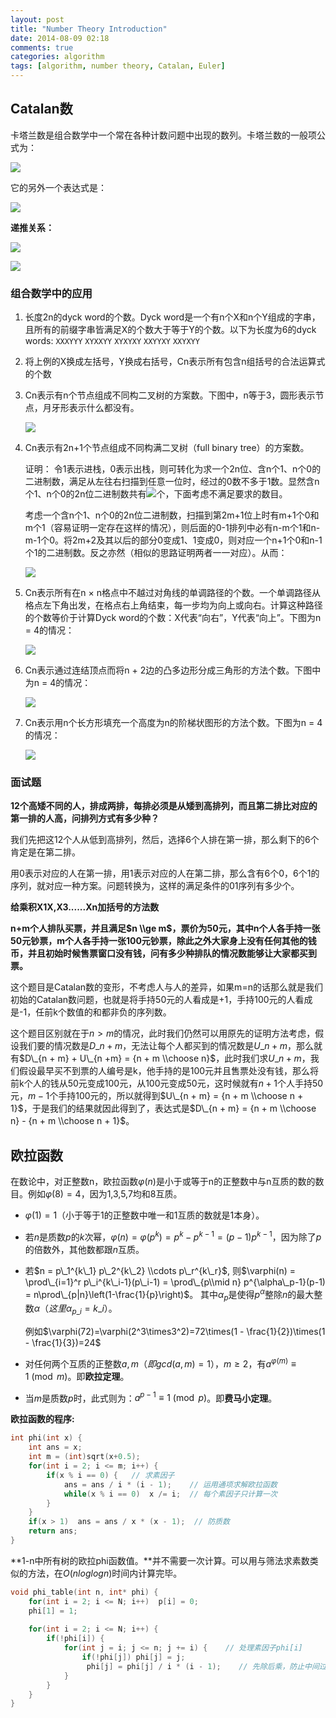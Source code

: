 ```yaml
---
layout: post
title: "Number Theory Introduction"
date: 2014-08-09 02:18
comments: true
categories: algorithm
tags: [algorithm, number theory, Catalan, Euler]
---
```


## Catalan数 ##

卡塔兰数是组合数学中一个常在各种计数问题中出现的数列。卡塔兰数的一般项公式为：

![](http://upload.wikimedia.org/math/d/1/1/d118d8cea7b639dfd5244fcba65910cf.png)

它的另外一个表达式是：

![](http://upload.wikimedia.org/math/f/7/9/f7943e307a891716ca1266a5f5957cdd.png)

**递推关系：**

![](http://upload.wikimedia.org/math/6/2/1/6217b3c99a3243afcd5d8dbd58186822.png)

![](http://upload.wikimedia.org/math/8/a/4/8a49332e4a46b3a2c7accec81160f5e3.png)

<!--more-->

### 组合数学中的应用 ###

1. 长度2n的dyck word的个数。Dyck word是一个有n个X和n个Y组成的字串，且所有的前缀字串皆满足X的个数大于等于Y的个数。以下为长度为6的dyck words: `XXXYYY` `XYXXYY` `XYXYXY` `XXYYXY` `XXYXYY`
2. 将上例的X换成左括号，Y换成右括号，Cn表示所有包含n组括号的合法运算式的个数
3. Cn表示有n个节点组成不同构二叉树的方案数。下图中，n等于3，圆形表示节点，月牙形表示什么都没有。

	![](http://upload.wikimedia.org/wikipedia/commons/0/01/Catalan_number_binary_tree_example.png)

4. Cn表示有2n+1个节点组成不同构满二叉树（full binary tree）的方案数。

	证明：
	令1表示进栈，0表示出栈，则可转化为求一个2n位、含n个1、n个0的二进制数，满足从左往右扫描到任意一位时，经过的0数不多于1数。显然含n个1、n个0的2n位二进制数共有![](http://upload.wikimedia.org/math/c/9/2/c92da943df73dc077dbee5514376346a.png)个，下面考虑不满足要求的数目。

	考虑一个含n个1、n个0的2n位二进制数，扫描到第2m+1位上时有m+1个0和m个1（容易证明一定存在这样的情况），则后面的0-1排列中必有n-m个1和n-m-1个0。将2m+2及其以后的部分0变成1、1变成0，则对应一个n+1个0和n-1个1的二进制数。反之亦然（相似的思路证明两者一一对应）。从而：
    
	![](http://upload.wikimedia.org/math/4/8/2/4828faf1c29e4b699529f2275cc63453.png)

5. Cn表示所有在n × n格点中不越过对角线的单调路径的个数。一个单调路径从格点左下角出发，在格点右上角结束，每一步均为向上或向右。计算这种路径的个数等价于计算Dyck word的个数：X代表“向右”，Y代表“向上”。下图为n = 4的情况：

	![](http://upload.wikimedia.org/wikipedia/commons/thumb/f/f4/Catalan_number_4x4_grid_example.svg/450px-Catalan_number_4x4_grid_example.svg.png)

6. Cn表示通过连结顶点而将n + 2边的凸多边形分成三角形的方法个数。下图中为n = 4的情况：

	![](http://upload.wikimedia.org/wikipedia/commons/thumb/a/a8/Catalan-Hexagons-example.svg/400px-Catalan-Hexagons-example.svg.png)

7. Cn表示用n个长方形填充一个高度为n的阶梯状图形的方法个数。下图为n = 4的情况：

	![](http://upload.wikimedia.org/wikipedia/commons/thumb/6/63/Catalan_stairsteps_4.svg/400px-Catalan_stairsteps_4.svg.png)

### 面试题 ###

**12个高矮不同的人，排成两排，每排必须是从矮到高排列，而且第二排比对应的第一排的人高，问排列方式有多少种？**

我们先把这12个人从低到高排列，然后，选择6个人排在第一排，那么剩下的6个肯定是在第二排。

用0表示对应的人在第一排，用1表示对应的人在第二排，那么含有6个0，6个1的序列，就对应一种方案。问题转换为，这样的满足条件的01序列有多少个。

**给乘积X1X,X3......Xn加括号的方法数**

**n+m个人排队买票，并且满足$n \\ge m$，票价为50元，其中n个人各手持一张50元钞票，m个人各手持一张100元钞票，除此之外大家身上没有任何其他的钱币，并且初始时候售票窗口没有钱，问有多少种排队的情况数能够让大家都买到票。**

这个题目是Catalan数的变形，不考虑人与人的差异，如果m=n的话那么就是我们初始的Catalan数问题，也就是将手持50元的人看成是+1，手持100元的人看成是-1，任前k个数值的和都非负的序列数。

这个题目区别就在于$n>m$的情况，此时我们仍然可以用原先的证明方法考虑，假设我们要的情况数是$D\_{n+m}$，无法让每个人都买到的情况数是$U\_{n + m}$，那么就有$D\_{n + m} + U\_{n +m} = {n + m \\choose n}$，此时我们求$U\_{n + m}$，我们假设最早买不到票的人编号是k，他手持的是100元并且售票处没有钱，那么将前k个人的钱从50元变成100元，从100元变成50元，这时候就有$n+1$个人手持50元，$m-1$个手持100元的，所以就得到$U\_{n + m} = {n + m \\choose n + 1}$，于是我们的结果就因此得到了，表达式是$D\_{n + m} = {n + m \\choose n} - {n + m \\choose n + 1}$。

## 欧拉函数 ##

在数论中，对正整数n，欧拉函数$\varphi(n)$是小于或等于n的正整数中与n互质的数的数目。例如$\varphi(8)=4$，因为1,3,5,7均和8互质。

* $\varphi(1)=1$（小于等于1的正整数中唯一和1互质的数就是1本身）。

* 若$n$是质数$p$的$k$次幂，$\varphi(n)=\varphi(p^k)=p^k-p^{k-1}=(p-1)p^{k-1}$，因为除了$p$的倍数外，其他数都跟$n$互质。

* 若$n = p\_1^{k\_1} p\_2^{k\_2} \\cdots p\_r^{k\_r}$, 则$\varphi(n) = \prod\_{i=1}^r p\_i^{k\_i-1}(p\_i-1) = \prod\_{p\\mid n} p^{\alpha\_p-1}(p-1) = n\prod\_{p|n}\left(1-\frac{1}{p}\right)$。
其中$\alpha_p$是使得$p^{\alpha}$整除$n$的最大整数$\alpha（这里\alpha_{p\_i} = k\_i）$。

	例如$\varphi(72)=\varphi(2^3\times3^2)=72\times(1 - \frac{1}{2})\times(1 - \frac{1}{3})=24$

* 对任何两个互质的正整数$a, m（即 gcd(a,m) = 1），m\ge2$，有$a^{\varphi(m)} \equiv 1 \pmod m$。即**欧拉定理**。

* 当$m$是质数$p$时，此式则为：$a^{p-1} \equiv 1 \pmod p$。即**费马小定理**。

**欧拉函数的程序:**

``` c++
int phi(int x) {
    int ans = x;
    int m = (int)sqrt(x+0.5);
    for(int i = 2; i <= m; i++) {
        if(x % i == 0) {   // 求素因子
            ans = ans / i * (i - 1);    // 运用通项求解欧拉函数
            while(x % i == 0)  x /= i;  // 每个素因子只计算一次
        }
    }
    if(x > 1)  ans = ans / x * (x - 1);  // 防质数
    return ans;
}
```
    
**1-n中所有树的欧拉phi函数值。**并不需要一次计算。可以用与筛法求素数类似的方法，在$O(nloglogn)$时间内计算完毕。

``` c++
void phi_table(int n, int* phi) {
    for(int i = 2; i <= N; i++)  p[i] = 0;
    phi[1] = 1;
    
    for(int i = 2; i <= N; i++) {
        if(!phi[i]) {
            for(int j = i; j <= n; j += i) {    // 处理素因子phi[i]
                if(!phi[j]) phi[j] = j;
                 phi[j] = phi[j] / i * (i - 1);    // 先除后乘，防止中间过程超出范围
            }
        }
    }
}
```

